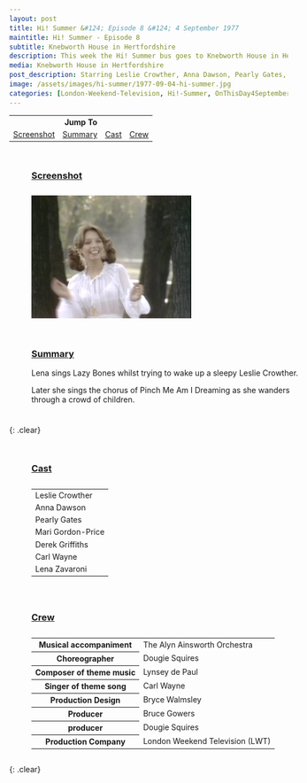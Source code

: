 ```yaml
---
layout: post
title: Hi! Summer &#124; Episode 8 &#124; 4 September 1977
maintitle: Hi! Summer - Episode 8
subtitle: Knebworth House in Hertfordshire
description: This week the Hi! Summer bus goes to Knebworth House in Hertfordshire with Leslie Crowther, Anna Dawson, Pearly Gates, Mari Gordon-Price, Derek Griffiths, Derek Griffiths, Lena Zavaroni.
media: Knebworth House in Hertfordshire
post_description: Starring Leslie Crowther, Anna Dawson, Pearly Gates, Mari Gordon-Price, Derek Griffiths, Derek Griffiths, Lena Zavaroni.
image: /assets/images/hi-summer/1977-09-04-hi-summer.jpg
categories: [London-Weekend-Television, Hi!-Summer, OnThisDay4September]
---
```


<table style="text-align:center;">
<tr><th colspan="4">Jump To</th></tr>
<tr>
<td><a href="#screenshot">Screenshot</a></td>
<td><a href="#summary">Summary</a></td>
<td><a href="#cast">Cast</a></td>
<td><a href="#crew">Crew</a></td>
</tr>
</table>

<figure class="fig1">
<figcaption>
<h3 id="screenshot"><a href="#screenshot">Screenshot</a></h3>
</figcaption>
<img src="/assets/images/hi-summer/1977-09-04-hi-summer.jpg" class="full-width" />
</figure>

<figure class="fig2">
<figcaption>
<h3 id="summary"><a href="#summary">Summary</a></h3>
<p>Lena sings Lazy Bones whilst trying to wake up a sleepy Leslie Crowther.</p>
<p>Later she sings the chorus of Pinch Me Am I Dreaming as she wanders through a crowd of children.</p>
</figcaption>
</figure>

{: .clear}

<figure class="fig1">
<figcaption>
<h3 id="cast"><a href="#cast">Cast</a></h3>
</figcaption>
<table>
<tr><td>Leslie Crowther</td></tr>
<tr><td>Anna Dawson</td></tr>
<tr><td>Pearly Gates</td></tr>
<tr><td>Mari Gordon-Price</td></tr>
<tr><td>Derek Griffiths</td></tr>
<tr><td>Carl Wayne</td></tr>
<tr><td>Lena Zavaroni</td></tr>
</table>
</figure>

<figure class="fig2">
<figcaption>
<h3 id="crew"><a href="#crew">Crew</a></h3>
</figcaption>
<table>
<tr><th>Musical accompaniment</th><td>The Alyn Ainsworth Orchestra</td></tr>
<tr><th>Choreographer</th><td>Dougie Squires</td></tr>
<tr><th>Composer of theme music</th><td>Lynsey de Paul</td></tr>
<tr><th>Singer of theme song</th><td>Carl Wayne</td></tr>
<tr><th>Production Design</th><td>Bryce Walmsley</td></tr>
<tr><th>Producer</th><td>Bruce Gowers</td></tr>
<tr><th>producer</th><td>Dougie Squires</td></tr>
<tr><th>Production Company</th><td>London Weekend Television (LWT)</td></tr>
</table>
</figure>

<br />{: .clear}

<style>
.fig1 {float:left; width:49%;}

.fig2 {float:right; width:49%;}

.fig3 {float:right; width:100%;}

figcaption {float:left; width:100%;}

@media screen and (orientation:portrait) {
.fig1, .fig2 {float:left; width:100%;}
figcaption {float:left; width:100%; margin-bottom: 10px;}
}
</style>

